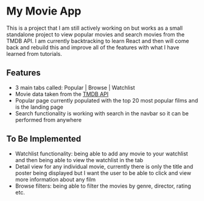 # My Movie App

This is a project that I am still actively working on but works as a small standalone project to view popular movies and search movies from the TMDB API. I am currently backtracking 
to learn React and then will come back and rebuild this and improve all of the features with what I have learned from tutorials.

## Features
 - 3 main tabs called: Popular | Browse | Watchlist
 - Movie data taken from the [TMDB API](https://developers.themoviedb.org/3/getting-started/introduction)
 - Popular page currently populated with the top 20 most popular films and is the landing page
 - Search functionality is working with search in the navbar so it can be performed from anywhere
 
 ## To Be Implemented
 - Watchlist functionality: being able to add any movie to your watchlist and then being able to view the watchlist in the tab
 - Detail view for any individual movie, currently there is only the title and poster being displayed but I want the user to be able to click and view more information about any film
 - Browse filters: being able to filter the movies by genre, director, rating etc.
 
